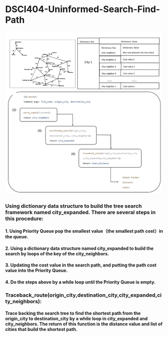 # DSCI404-Uninformed-Search-Find-Path
![image](https://github.com/pingzhang1004/DSCI404-Uninformed-Search-Find-Path/blob/main/Uninformed_Search_Find_Path.png)

### Using dictionary data structure to build the tree search framework named city_expanded. There are several steps in this procedure:  
#### 1. Using Priority Queue pop the smallest value（the smallest path cost）in the queue.
#### 2. Using a dictionary data structure named city_expanded to build the search by loops of the key of the city_neighbors. 
#### 3. Updating the cost value in the search path, and putting the path cost value into the Priority Queue. 
#### 4. Do the steps above by a while loop until the Priority Queue is empty.

### Traceback_route(origin_city,destination_city,city_expanded,city_neighbors):
#### Trace backing the search tree to find the shortest path from the origin_city to destination_city by a while loop in city_expanded and city_neighbors. The return of this function is the distance value and list of cities that build the shortest path.
